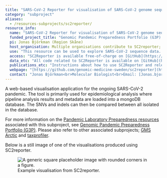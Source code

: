 ```yaml
---
title: "SARS-CoV-2 Reporter for visualisation of SARS-CoV-2 genome sequence data (SC2reporter)"
category: "subproject"
aliases:
  - /resources-subprojects/sc2reporter/
resource_info:
  name: "SARS-CoV-2 Reporter for visualisation of SARS-CoV-2 genome sequence data (SC2reporter)"
  funded_project_title: "Genomic Pandemic Preparedness Portfolio (G3P) (PLP1 capability)"
  pi: Jonas Björkman (Region Skåne)
  host_organisation: Multiple organisations contribute to SC2reporter;  Region Skåne (initial developer), Lund University, Karolinska Institutet, Karolinska University Hospital, GMS
  use: "This resource can be used to explore SARS-CoV-2 sequence data. The tool has multiple features:<br><ul><li>List all variants a single isolate contains. This includes nuc and aa changes over the complete genome including the coverage, frequency, and prevalence of the mutation in your own dataset.</li><li>Compare the isolate with all other isolates in your database within a set number of variant differences.</li><li>Show pango and nextstrain clades</li><li>Every mutation and type is hyperlinked to external resources for additional information</li><li>A dashboard that gives an overview of types over time</li><li>A rerun tool that helps evaluate reruns of isolates in the lab.</li><li>Visualise phylogenetic trees of selected isolates</li></ul><br>We are currently working on a new release where we will be:<br><br></ul><li>Separating the back end from the front end.</li><li>Rewriting the front end in React and back end to FastAPI</li><li>Adapt the database model and interface to be able to handle more virus types than SARS-CoV-2</li><li>Improving the functionality of the tree drawing and its algorithms</li><li>Restructuring the database schema for faster handling</li></ul>"
  access: "SC2Reporter is available free-of-charge on [GitHub](https://github.com/genomic-medicine-sweden/sc2reporter)."
  data_etc: "All code related to SC2Reporter is available on [GitHub](https://github.com/genomic-medicine-sweden/sc2reporter)."
  publications_etc: "Instructions about how to use SC2Reporter and relevant reports are available on [GitHub](https://github.com/genomic-medicine-sweden/sc2reporter)."
  webpage: "[https://github.com/genomic-medicine-sweden/sc2reporter](https://github.com/genomic-medicine-sweden/sc2reporter)"
  contact: "Jonas Björkman<br>Molecular Biologist<br>Email: [Jonas.bjorkman@skane.se](mailto:Jonas.bjorkman@skane.se)"
---
```


A web-based visualisation application for the ongoing SARS-CoV-2 pandemic. The tool is primarily used for epidemiological analysis where pipeline analysis results and metadata are loaded into a mongoDB database. The SNVs and indels can then be compared between all isolated in the database.

For more information on the [Pandemic Laboratory Preparedness resources](/resources/) associated with this subproject, see [Genomic Pandemic Preparedness Portfolio (G3P)](/resources/g3p/). Please also refer to other associated subprojects; [GMS Arctic](/resources/gms-artic/) and [taxprofiler](/resources/taxprofiler/).

Below is a still image of one of the visualisations produced using SC2reporter.

<figure class="figure">
  <img src="/resorces/reporter_pangograph.png" class="figure-img img-fluid" alt="A generic square placeholder image with rounded corners in a figure.">
  <figcaption class="figure-caption">Example visualisation from SC2reporter.</figcaption>
</figure>
